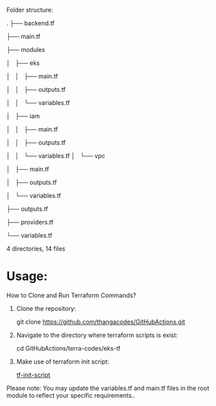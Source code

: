 Folder structure:

.
├── backend.tf

├── main.tf

├── modules

│   ├── eks

│   │   ├── main.tf

│   │   ├── outputs.tf

│   │   └── variables.tf

│   ├── iam

│   │   ├── main.tf

│   │   ├── outputs.tf

│   │   └── variables.tf
│   └── vpc

│       ├── main.tf

│       ├── outputs.tf

│       └── variables.tf

├── outputs.tf

├── providers.tf

└── variables.tf

4 directories, 14 files

# Usage:

How to Clone and Run Terraform Commands?

1) Clone the repository:
   
   git clone https://github.com/thangacodes/GitHubActions.git
   
3) Navigate to the directory where terraform scripts is exist:

   cd GitHubActions/terra-codes/eks-tf
   
4) Make use of terraform init script:

   [tf-init-script](https://github.com/thangacodes/terraform_usecases)

Please note: You may update the variables.tf and main.tf files in the root module to reflect your specific requirements..
